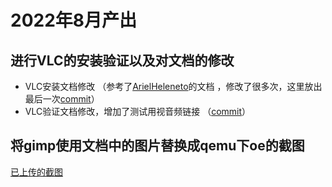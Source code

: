 # 2022年8月产出
## 进行VLC的安装验证以及对文档的修改
- VLC安装文档修改 （参考了[ArielHeleneto](https://github.com/ArielHeleneto)的文档 ，修改了很多次，这里放出最后一次[commit](https://github.com/YunxiangLuo/testing/pull/7/commits/0e095040a973cd12f17d06eeab05f9058624abb3)）
- VLC验证文档修改，增加了测试用视音频链接 （[commit](https://github.com/KotorinMinami/testing/commit/0491b9e228c2a024fcd1d7df859b042e6f3140ea)）
## 将gimp使用文档中的图片替换成qemu下oe的截图
[已上传的截图](https://github.com/KotorinMinami/plct-working/tree/main/WorkReport/image)
